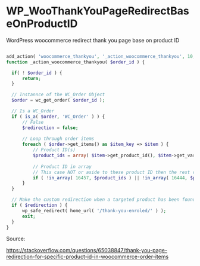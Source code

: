 # WP_WooThankYouPageRedirectBaseOnProductID
WordPress woocommerce redirect thank you page base on product ID

```PHP

add_action( 'woocommerce_thankyou', '_action_woocommerce_thankyou', 10, 1 );
function _action_woocommerce_thankyou( $order_id ) {

  if( ! $order_id ) {
      return;
  }

  // Instannce of the WC_Order Object
  $order = wc_get_order( $order_id ); 

  // Is a WC_Order
  if ( is_a( $order, 'WC_Order' ) ) {
      // False
      $redirection = false;
      
      // Loop through order items
      foreach ( $order->get_items() as $item_key => $item ) {
          // Product ID(s)
          $product_ids = array( $item->get_product_id(), $item->get_variation_id() );
          
          // Product ID in array
          // This case NOT or aside to these product ID then the rest redirect to TY page 2
          if ( !in_array( 16457, $product_ids ) || !in_array( 16444, $product_ids ) ) { $redirection = true; }
      }
  }

  // Make the custom redirection when a targeted product has been found in the order
  if ( $redirection ) {
      wp_safe_redirect( home_url( '/thank-you-enroled/' ) );
      exit;
  }
}

```

Source: 

https://stackoverflow.com/questions/65038847/thank-you-page-redirection-for-specific-product-id-in-woocommerce-order-items
